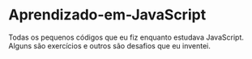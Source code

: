 # Aprendizado-em-JavaScript
Todas os pequenos códigos que eu fiz enquanto estudava JavaScript. Alguns são exercícios e outros são desafios que eu inventei.

